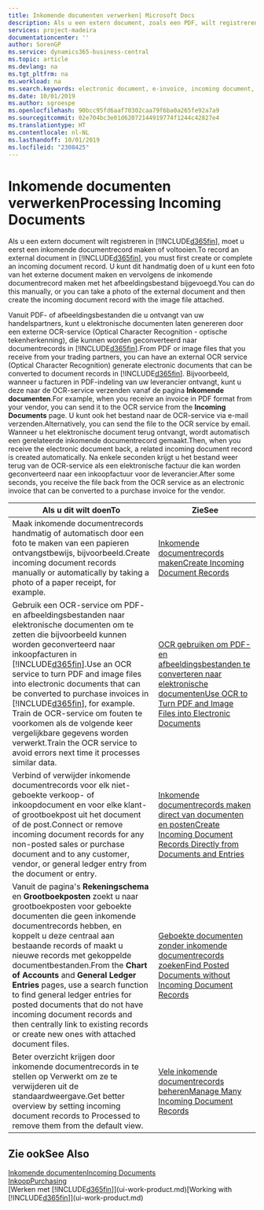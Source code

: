 ```yaml
---
title: Inkomende documenten verwerken| Microsoft Docs
description: Als u een extern document, zoals een PDF, wilt registreren in Business Central, moet u eerst een inkomende documentrecord maken of voltooien.
services: project-madeira
documentationcenter: ''
author: SorenGP
ms.service: dynamics365-business-central
ms.topic: article
ms.devlang: na
ms.tgt_pltfrm: na
ms.workload: na
ms.search.keywords: electronic document, e-invoice, incoming document, OCR, ecommerce, document exchange, import invoice
ms.date: 10/01/2019
ms.author: sgroespe
ms.openlocfilehash: 90bcc95fd6aaf70302caa79f6ba0a265fe92a7a9
ms.sourcegitcommit: 02e704bc3e01d62072144919774f1244c42827e4
ms.translationtype: HT
ms.contentlocale: nl-NL
ms.lasthandoff: 10/01/2019
ms.locfileid: "2308425"
---
```

# <a name="processing-incoming-documents"></a><span data-ttu-id="a4f64-103">Inkomende documenten verwerken</span><span class="sxs-lookup"><span data-stu-id="a4f64-103">Processing Incoming Documents</span></span>
<span data-ttu-id="a4f64-104">Als u een extern document wilt registreren in [!INCLUDE[d365fin](includes/d365fin_md.md)], moet u eerst een inkomende documentrecord maken of voltooien.</span><span class="sxs-lookup"><span data-stu-id="a4f64-104">To record an external document in [!INCLUDE[d365fin](includes/d365fin_md.md)], you must first create or complete an incoming document record.</span></span> <span data-ttu-id="a4f64-105">U kunt dit handmatig doen of u kunt een foto van het externe document maken en vervolgens de inkomende documentrecord maken met het afbeeldingsbestand bijgevoegd.</span><span class="sxs-lookup"><span data-stu-id="a4f64-105">You can do this manually, or you can take a photo of the external document and then create the incoming document record with the image file attached.</span></span>

<span data-ttu-id="a4f64-106">Vanuit PDF- of afbeeldingsbestanden die u ontvangt van uw handelspartners, kunt u elektronische documenten laten genereren door een externe OCR-service (Optical Character Recognition - optische tekenherkenning), die kunnen worden geconverteerd naar documentrecords in [!INCLUDE[d365fin](includes/d365fin_md.md)].</span><span class="sxs-lookup"><span data-stu-id="a4f64-106">From PDF or image files that you receive from your trading partners, you can have an external OCR service (Optical Character Recognition) generate electronic documents that can be converted to document records in [!INCLUDE[d365fin](includes/d365fin_md.md)].</span></span> <span data-ttu-id="a4f64-107">Bijvoorbeeld, wanneer u facturen in PDF-indeling van uw leverancier ontvangt, kunt u deze naar de OCR-service verzenden vanaf de pagina **Inkomende documenten**.</span><span class="sxs-lookup"><span data-stu-id="a4f64-107">For example, when you receive an invoice in PDF format from your vendor, you can send it to the OCR service from the **Incoming Documents** page.</span></span> <span data-ttu-id="a4f64-108">U kunt ook het bestand naar de OCR-service via e-mail verzenden.</span><span class="sxs-lookup"><span data-stu-id="a4f64-108">Alternatively, you can send the file to the OCR service by email.</span></span> <span data-ttu-id="a4f64-109">Wanneer u het elektronische document terug ontvangt, wordt automatisch een gerelateerde inkomende documentrecord gemaakt.</span><span class="sxs-lookup"><span data-stu-id="a4f64-109">Then, when you receive the electronic document back, a related incoming document record is created automatically.</span></span> <span data-ttu-id="a4f64-110">Na enkele seconden krijgt u het bestand weer terug van de OCR-service als een elektronische factuur die kan worden geconverteerd naar een inkoopfactuur voor de leverancier.</span><span class="sxs-lookup"><span data-stu-id="a4f64-110">After some seconds, you receive the file back from the OCR service as an electronic invoice that can be converted to a purchase invoice for the vendor.</span></span>

| <span data-ttu-id="a4f64-111">Als u dit wilt doen</span><span class="sxs-lookup"><span data-stu-id="a4f64-111">To</span></span> | <span data-ttu-id="a4f64-112">Zie</span><span class="sxs-lookup"><span data-stu-id="a4f64-112">See</span></span> |
| --- | --- |
| <span data-ttu-id="a4f64-113">Maak inkomende documentrecords handmatig of automatisch door een foto te maken van een papieren ontvangstbewijs, bijvoorbeeld.</span><span class="sxs-lookup"><span data-stu-id="a4f64-113">Create incoming document records manually or automatically by taking a photo of a paper receipt, for example.</span></span> |[<span data-ttu-id="a4f64-114">Inkomende documentrecords maken</span><span class="sxs-lookup"><span data-stu-id="a4f64-114">Create Incoming Document Records</span></span>](across-how-create-income-document-records.md) |
| <span data-ttu-id="a4f64-115">Gebruik een OCR-service om PDF- en afbeeldingsbestanden naar elektronische documenten om te zetten die bijvoorbeeld kunnen worden geconverteerd naar inkoopfacturen in [!INCLUDE[d365fin](includes/d365fin_md.md)].</span><span class="sxs-lookup"><span data-stu-id="a4f64-115">Use an OCR service to turn PDF and image files into electronic documents that can be converted to purchase invoices in [!INCLUDE[d365fin](includes/d365fin_md.md)], for example.</span></span> <span data-ttu-id="a4f64-116">Train de OCR-service om fouten te voorkomen als de volgende keer vergelijkbare gegevens worden verwerkt.</span><span class="sxs-lookup"><span data-stu-id="a4f64-116">Train the OCR service to avoid errors next time it processes similar data.</span></span> |[<span data-ttu-id="a4f64-117">OCR gebruiken om PDF- en afbeeldingsbestanden te converteren naar elektronische documenten</span><span class="sxs-lookup"><span data-stu-id="a4f64-117">Use OCR to Turn PDF and Image Files into Electronic Documents</span></span>](across-how-use-ocr-pdf-images-files.md) |
| <span data-ttu-id="a4f64-118">Verbind of verwijder inkomende documentrecords voor elk niet-geboekte verkoop- of inkoopdocument en voor elke klant- of grootboekpost uit het document of de post.</span><span class="sxs-lookup"><span data-stu-id="a4f64-118">Connect or remove incoming document records for any non-posted sales or purchase document and to any customer, vendor, or general ledger entry from the document or entry.</span></span> |[<span data-ttu-id="a4f64-119">Inkomende documentrecords maken direct van documenten en posten</span><span class="sxs-lookup"><span data-stu-id="a4f64-119">Create Incoming Document Records Directly from Documents and Entries</span></span>](across-how-connect-disconnect-income-document-records.md) |
| <span data-ttu-id="a4f64-120">Vanuit de pagina's **Rekeningschema** en **Grootboekposten** zoekt u naar grootboekposten voor geboekte documenten die geen inkomende documentrecords hebben, en koppelt u deze centraal aan bestaande records of maakt u nieuwe records met gekoppelde documentbestanden.</span><span class="sxs-lookup"><span data-stu-id="a4f64-120">From the **Chart of Accounts** and **General Ledger Entries** pages, use a search function to find general ledger entries for posted documents that do not have incoming document records and then centrally link to existing records or create new ones with attached document files.</span></span> |[<span data-ttu-id="a4f64-121">Geboekte documenten zonder inkomende documentrecords zoeken</span><span class="sxs-lookup"><span data-stu-id="a4f64-121">Find Posted Documents without Incoming Document Records</span></span>](across-how-find-posted-documents-without-income-document-records.md) |
| <span data-ttu-id="a4f64-122">Beter overzicht krijgen door inkomende documentrecords in te stellen op Verwerkt om ze te verwijderen uit de standaardweergave.</span><span class="sxs-lookup"><span data-stu-id="a4f64-122">Get better overview by setting incoming document records to Processed to remove them from the default view.</span></span> |[<span data-ttu-id="a4f64-123">Vele inkomende documentrecords beheren</span><span class="sxs-lookup"><span data-stu-id="a4f64-123">Manage Many Incoming Document Records</span></span>](across-how-manage-many-income-document-records.md) |

## <a name="see-also"></a><span data-ttu-id="a4f64-124">Zie ook</span><span class="sxs-lookup"><span data-stu-id="a4f64-124">See Also</span></span>
[<span data-ttu-id="a4f64-125">Inkomende documenten</span><span class="sxs-lookup"><span data-stu-id="a4f64-125">Incoming Documents</span></span>](across-income-documents.md)  
[<span data-ttu-id="a4f64-126">Inkoop</span><span class="sxs-lookup"><span data-stu-id="a4f64-126">Purchasing</span></span>](purchasing-manage-purchasing.md)  
<span data-ttu-id="a4f64-127">[Werken met [!INCLUDE[d365fin](includes/d365fin_md.md)]](ui-work-product.md)</span><span class="sxs-lookup"><span data-stu-id="a4f64-127">[Working with [!INCLUDE[d365fin](includes/d365fin_md.md)]](ui-work-product.md)</span></span>
